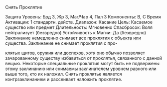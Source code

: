 
Снять Проклятие

Защита
Уровень: Брд 3, Жр 3, Маг/Чар 4, Пал 3
Компоненты: В, С
Время Активации: 1 стандартн. действ.
Диапазон: Касание
Цель: Касаемое существо или предмет
Длительность: Мгновенно
Спасбросок: Воля нейтрализует
(безвредно)
Устойчивость к Магии: Да (безвредно)
Заклинание немедленно снимает все
проклятия с объекта или существа. Заклинание не снимает проклятия с про-

клятых щитов, оружия или доспехов,
хотя оно обычно позволяет зачарованному существу избавиться от проклятья, связанного с данной вещью. Некоторые специальные проклятия могут
быть не подвержены этому заклинанию
или снимаемы заклинателем уровнем
равного или выше того, кто их наложил.
Снять проклятье является контрзаклинанием и рассеивает наложить
проклятие.
